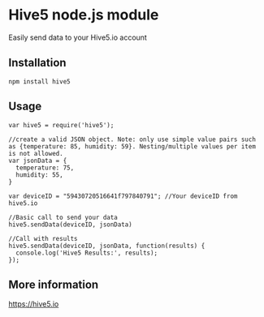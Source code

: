 Hive5 node.js module
=========

Easily send data to your Hive5.io account

## Installation

  `npm install hive5`

## Usage

```
var hive5 = require('hive5');

//create a valid JSON object. Note: only use simple value pairs such as {temperature: 85, humidity: 59}. Nesting/multiple values per item is not allowed.
var jsonData = {
  temperature: 75,
  humidity: 55,
}

var deviceID = "59430720516641f797840791"; //Your deviceID from hive5.io

//Basic call to send your data
hive5.sendData(deviceID, jsonData)

//Call with results
hive5.sendData(deviceID, jsonData, function(results) {
  console.log('Hive5 Results:', results);
});
```

## More information

https://hive5.io
